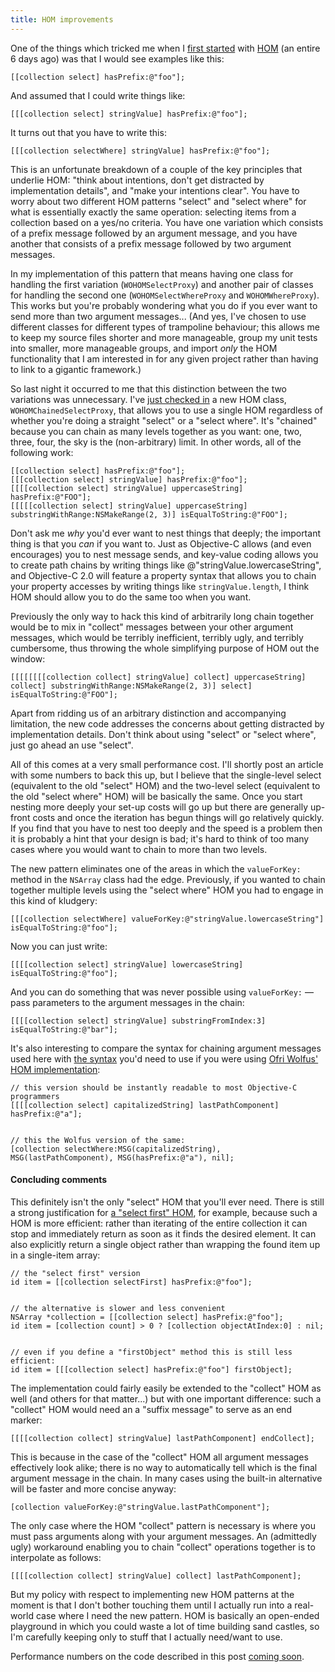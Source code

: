 ```yaml
---
title: HOM improvements
---
```


One of the things which tricked me when I [first started](http://www.wincent.com/a/about/wincent/weblog/svn-log/archives/2006/11/wocommon_r165_8_items_changed.php) with [HOM](http://www.wincent.com/a/about/wincent/weblog/archives/hom/) (an entire 6 days ago) was that I would see examples like this:

    [[collection select] hasPrefix:@"foo"];

And assumed that I could write things like:

    [[[collection select] stringValue] hasPrefix:@"foo"];

It turns out that you have to write this:

    [[[collection selectWhere] stringValue] hasPrefix:@"foo"];

This is an unfortunate breakdown of a couple of the key principles that underlie HOM: "think about intentions, don't get distracted by implementation details", and "make your intentions clear". You have to worry about two different HOM patterns "select" and "select where" for what is essentially exactly the same operation: selecting items from a collection based on a yes/no criteria. You have one variation which consists of a prefix message followed by an argument message, and you have another that consists of a prefix message followed by two argument messages.

In my implementation of this pattern that means having one class for handling the first variation (`WOHOMSelectProxy`) and another pair of classes for handling the second one (`WOHOMSelectWhereProxy` and `WOHOMWhereProxy`). This works but you're probably wondering what you do if you ever want to send more than two argument messages... (And yes, I've chosen to use different classes for different types of trampoline behaviour; this allows me to keep my source files shorter and more manageable, group my unit tests into smaller, more manageable groups, and import *only* the HOM functionality that I am interested in for any given project rather than having to link to a gigantic framework.)





So last night it occurred to me that this distinction between the two variations was unnecessary. I've [just checked in](http://www.wincent.com/a/about/wincent/weblog/svn-log/archives/2006/11/wocommon_r186_14_items_changed.php) a new HOM class, `WOHOMChainedSelectProxy`, that allows you to use a single HOM regardless of whether you're doing a straight "select" or a "select where". It's "chained" because you can chain as many levels together as you want: one, two, three, four, the sky is the (non-arbitrary) limit. In other words, all of the following work:

    [[collection select] hasPrefix:@"foo"];
    [[[collection select] stringValue] hasPrefix:@"foo"];
    [[[[collection select] stringValue] uppercaseString] hasPrefix:@"FOO"];
    [[[[[collection select] stringValue] uppercaseString] substringWithRange:NSMakeRange(2, 3)] isEqualToString:@"FOO"];

Don't ask me *why* you'd ever want to nest things that deeply; the important thing is that you *can* if you want to. Just as Objective-C allows (and even encourages) you to nest message sends, and key-value coding allows you to create path chains by writing things like @"stringValue.lowercaseString", and Objective-C 2.0 will feature a property syntax that allows you to chain your property accesses by writing things like `stringValue.length`, I think HOM should allow you to do the same too when you want.

Previously the only way to hack this kind of arbitrarily long chain together would be to mix in "collect" messages between your other argument messages, which would be terribly inefficient, terribly ugly, and terribly cumbersome, thus throwing the whole simplifying purpose of HOM out the window:

    [[[[[[[[collection collect] stringValue] collect] uppercaseString] collect] substringWithRange:NSMakeRange(2, 3)] select] isEqualToString:@"FOO"];

Apart from ridding us of an arbitrary distinction and accompanying limitation, the new code addresses the concerns about getting distracted by implementation details. Don't think about using "select" or "select where", just go ahead an use "select".

All of this comes at a very small performance cost. I'll shortly post an article with some numbers to back this up, but I believe that the single-level select (equivalent to the old "select" HOM) and the two-level select (equivalent to the old "select where" HOM) will be basically the same. Once you start nesting more deeply your set-up costs will go up but there are generally up-front costs and once the iteration has begun things will go relatively quickly. If you find that you have to nest too deeply and the speed is a problem then it is probably a hint that your design is bad; it's hard to think of too many cases where you would want to chain to more than two levels.

The new pattern eliminates one of the areas in which the `valueForKey:` method in the `NSArray` class had the edge. Previously, if you wanted to chain together multiple levels using the "select where" HOM you had to engage in this kind of kludgery:

    [[[collection selectWhere] valueForKey:@"stringValue.lowercaseString"] isEqualToString:@"foo"];

Now you can just write:

    [[[[collection select] stringValue] lowercaseString] isEqualToString:@"foo"];

And you can do something that was never possible using `valueForKey:` — pass parameters to the argument messages in the chain:

    [[[[collection select] stringValue] substringFromIndex:3] isEqualToString:@"bar"];

It's also interesting to compare the syntax for chaining argument messages used here with [the syntax](http://www.dpompa.com/?p=33) you'd need to use if you were using [Ofri Wolfus' HOM implementation](http://www.dpompa.com/?page_id=4):

    // this version should be instantly readable to most Objective-C programmers
    [[[[collection select] capitalizedString] lastPathComponent] hasPrefix:@"a"];


    // this the Wolfus version of the same:
    [collection selectWhere:MSG(capitalizedString), MSG(lastPathComponent), MSG(hasPrefix:@"a"), nil];

#### Concluding comments

This definitely isn't the only "select" HOM that you'll ever need. There is still a strong justification for [a "select first" HOM](http://www.wincent.com/a/about/wincent/weblog/svn-log/archives/2006/11/wocommon_r184_23_items_changed.php), for example, because such a HOM is more efficient: rather than iterating of the entire collection it can stop and immediately return as soon as it finds the desired element. It can also explicitly return a single object rather than wrapping the found item up in a single-item array:

    // the "select first" version
    id item = [[collection selectFirst] hasPrefix:@"foo"];


    // the alternative is slower and less convenient
    NSArray *collection = [[collection select] hasPrefix:@"foo"];
    id item = [collection count] > 0 ? [collection objectAtIndex:0] : nil;


    // even if you define a "firstObject" method this is still less efficient:
    id item = [[[collection select] hasPrefix:@"foo"] firstObject];

The implementation could fairly easily be extended to the "collect" HOM as well (and others for that matter...) but with one important difference: such a "collect" HOM would need an a "suffix message" to serve as an end marker:

    [[[[collection collect] stringValue] lastPathComponent] endCollect];

This is because in the case of the "collect" HOM all argument messages effectively look alike; there is no way to automatically tell which is the final argument message in the chain. In many cases using the built-in alternative will be faster and more concise anyway:

    [collection valueForKey:@"stringValue.lastPathComponent"];

The only case where the HOM "collect" pattern is necessary is where you must pass arguments along with your argument messages. An (admittedly ugly) workaround enabling you to chain "collect" operations together is to interpolate as follows:

    [[[[collection collect] stringValue] collect] lastPathComponent];

But my policy with respect to implementing new HOM patterns at the moment is that I don't bother touching them until I actually run into a real-world case where I need the new pattern. HOM is basically an open-ended playground in which you could waste a lot of time building sand castles, so I'm carefully keeping only to stuff that I actually need/want to use.

Performance numbers on the code described in this post [coming soon](http://colaiuta.net/).
